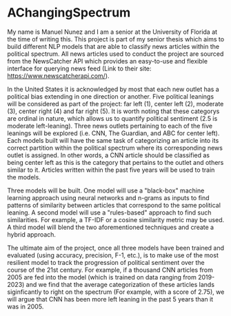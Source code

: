 # AChangingSpectrum

My name is Manuel Nunez and I am a senior at the University of Florida at the time of writing this. This project is part of my senior thesis which aims to build different NLP models that are able to classify news articles within the political spectrum. All news articles used to conduct the project are sourced from the NewsCatcher API which provides an easy-to-use and flexible interface for querying news feed (Link to their site: https://www.newscatcherapi.com/). 

In the United States it is acknowledged by most that each new outlet has a political bias extending in one direction or another. Five political leanings will be considered as part of the project: far left (1), center left (2), moderate (3), center right (4) and far right (5). It is worth noting that these categorys are ordinal in nature, which allows us to quantify political sentiment (2.5 is moderate left-leaning). Three news outlets pertaining to each of the five leanings will be explored (i.e. CNN, The Guardian, and ABC for center left). Each models built will have the same task of categorizing an article into its correct partition within the political spectrum where its corresponding news outlet is assigned. In other words, a CNN article should be classified as being center left as this is the category that pertains to the outlet and others similar to it. Articles written within the past five years will be used to train the models.  

Three models will be built. One model will use a "black-box" machine learning approach using neural networks and n-grams as inputs to find patterns of similarity between articles that correspond to the same political leaning. A second model will use a "rules-based" approach to find such similarities. For example, a TF-IDF or a cosine similarity metric may be used. A third model will blend the two aforementioned techniques and create a hybrid approach. 

The ultimate aim of the project, once all three models have been trained and evaluated (using accuracy, precision, F-1, etc.), is to make use of the most resilient model to track the progression of political sentiment over the course of the 21st century. For example, if a thousand CNN articles from 2005 are fed into the model (which is trained on data ranging from 2019-2023) and we find that the average categorization of these articles lands siginficantly to right on the spectrum (For example, with a score of 2.75), we will argue that CNN has been more left leaning in the past 5 years than it was in 2005.  
